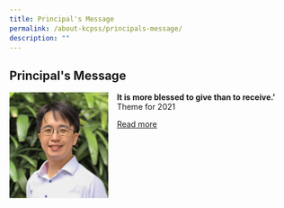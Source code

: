 ```yaml
---
title: Principal's Message
permalink: /about-kcpss/principals-message/
description: ""
---
```

## Principal's Message


<img src="/images/About%20KCPSS/Principal.jpg" style="width:35%;margin-right:15px;" align = "left">

**It is more blessed to give than to receive.’**<br>
Theme for 2021

[Read more](https://staging.d38b8pvh8spt44.amplifyapp.com/others/principals-message-page/2021-principals-message/)